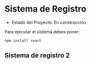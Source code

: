 <h1>Sistema de Registro</h1>

- Estado del Proyecto: En construcción.

Para ejecutar el sistema debes poner:

```npm install react```

<h2>Sistema de registro 2</h2>
